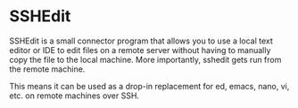 # SSHEdit

SSHEdit is a small connector program that allows you to use a local text editor
or IDE to edit files on a remote server without having to manually copy the
file to the local machine. More importantly, sshedit gets run from the remote
machine.

This means it can be used as a drop-in replacement for ed, emacs, nano, vi, etc.
on remote machines over SSH.

